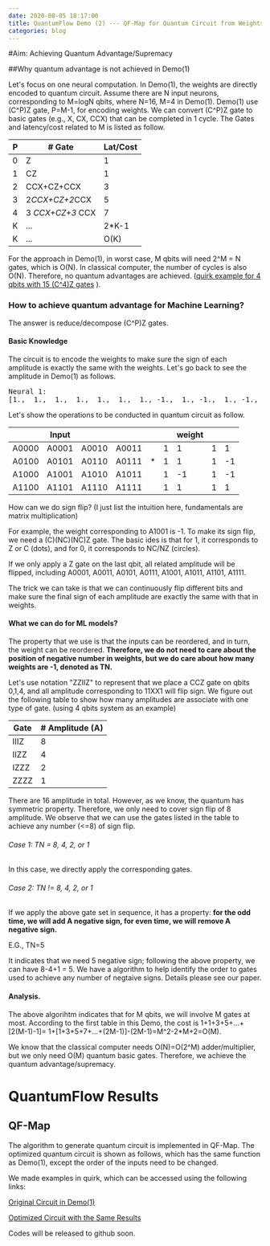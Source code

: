 ```yaml
---
date: 2020-08-05 18:17:00
title: QuantumFlow Demo (2) --- QF-Map for Quantum Circuit from Weights
categories: blog
---
```

#Aim: Achieving Quantum Advantage/Supremacy

##Why quantum advantage is not achieved in Demo(1)

<!--Place a image of weights in Demo(1)-->
Let's focus on one neural computation. In Demo(1), the weights 
are directly encoded to quantum circuit. Assume there are N input neurons,
corresponding to M=logN qbits, where N=16, M=4 in Demo(1).
Demo(1) use (C^P)Z gate, P=M-1, for encoding weights. We can convert (C^P)Z gate
to basic gates (e.g., X, CX, CCX) that can be completed in 1 cycle.
The Gates and latency/cost related to M is listed as follow.

| P | # Gate           | Lat/Cost |
|---|------------------|----------|
| 0 | Z                | 1        |
| 1 | CZ               | 1        |
| 2 | CCX+CZ+CCX       | 3        |
| 3 | 2*CCX+CZ+2*CCX   | 5        |
| 4 | 3 *CCX+CZ+3* CCX | 7        |
| K | ...              | 2*K-1    |
| K | ...              | O(K)     |

For the approach in Demo(1), in worst case, M qbits will need 2^M = N gates, which is O(N).
In classical computer, the number of cycles is also O(N). Therefore, no
quantum advantages are achieved.
([quirk example for 4 qbits with 15 (C^4)Z gates](https://algassert.com/quirk#circuit={%22cols%22:[[%22Z%22,%22%E2%97%A6%22,%22%E2%97%A6%22,%22%E2%97%A6%22],[%22Z%22,%22%E2%97%A6%22,%22%E2%97%A6%22,%22%E2%80%A2%22],[%22Z%22,%22%E2%97%A6%22,%22%E2%80%A2%22,%22%E2%97%A6%22],[%22Z%22,%22%E2%97%A6%22,%22%E2%80%A2%22,%22%E2%80%A2%22],[%22Z%22,%22%E2%80%A2%22,%22%E2%97%A6%22,%22%E2%97%A6%22],[%22Z%22,%22%E2%80%A2%22,%22%E2%97%A6%22,%22%E2%80%A2%22],[%22Z%22,%22%E2%80%A2%22,%22%E2%80%A2%22,%22%E2%97%A6%22],[%22Z%22,%22%E2%80%A2%22,%22%E2%80%A2%22,%22%E2%80%A2%22],[%22%E2%97%A6%22,%22%E2%97%A6%22,%22%E2%97%A6%22,%22Z%22],[%22%E2%97%A6%22,%22%E2%97%A6%22,%22Z%22,%22%E2%97%A6%22],[%22%E2%97%A6%22,%22%E2%97%A6%22,%22Z%22,%22%E2%80%A2%22],[%22%E2%97%A6%22,%22Z%22,%22%E2%97%A6%22,%22%E2%97%A6%22],[%22%E2%97%A6%22,%22Z%22,%22%E2%97%A6%22,%22%E2%80%A2%22],[%22%E2%97%A6%22,%22Z%22,%22%E2%80%A2%22,%22%E2%97%A6%22],[%22%E2%97%A6%22,%22Z%22,%22%E2%80%A2%22,%22%E2%80%A2%22]]})
).

### How to achieve quantum advantage for Machine Learning?

The answer is reduce/decompose (C^P)Z gates.

#### Basic Knowledge
The circuit is to encode the weights to make sure the sign of each amplitude is exactly the 
same with the weights.
Let's go back to see the amplitude in Demo(1) as follows.  
<pre>
Neural 1:
[1.,  1.,  1.,  1.,  1.,  1.,  1., -1.,  1., -1.,  1., -1.,  1.,  1.,    1.,  1.]
</pre>

Let's show the operations to be conducted in quantum circuit as follow.

|  | Input |  |  |   |  | weight  |  |   |   
|-------|-------|-------|-------|---|---|----|---|----|
| A0000 | A0001 | A0010 | A0011 |   | 1 | 1  | 1 | 1  |
| A0100 | A0101 | A0110 | A0111 | * | 1 | 1  | 1 | -1 |
| A1000 | A1001 | A1010 | A1011 |   | 1 | -1 | 1 | -1 |
| A1100 | A1101 | A1110 | A1111 |   | 1 | 1  | 1 | 1  |

 How can we do sign flip? (I just list the intuition here, fundamentals are matrix multiplication)
 
 For example, the weight corresponding to A1001 is -1.
 To make its sign flip, we need a (C)(NC)(NC)Z gate. The basic ides is that for 1, it corresponds
 to Z or C (dots), and for 0, it corresponds to NC/NZ (circles).
 
 If we only apply a Z gate on the last qbit, all related amplitude will be flipped,
 including A0001, A0011, A0101, A0111, A1001, A1011, A1101, A1111.
 
 The trick we can take is that we can continuously flip different bits and make sure the
 final sign of each amplitude are exactly the same with that in weights.
 
#### What we can do for ML models?
 The property that we use is that the inputs can be reordered, and in turn, the weight can be
 reordered.
 **Therefore, we do not need to care about the position of negative number in weights, but
 we do care about how many weights are -1, denoted as TN.**
 
 Let's use notation "ZZIIZ" to represent that we place a CCZ gate on qbits 0,1,4, and all 
 amplitude corresponding to 11XX1 will flip sign.
 We figure out the following table to show how many amplitudes are associate with one type of 
 gate. (using 4 qbits system as an example)
 
| Gate | # Amplitude (A)  |
|---|------------------|
| IIIZ | 8             |
| IIZZ | 4               |
| IZZZ | 2       |
| ZZZZ | 1   |

There are 16 amplitude in total. However, as we know, the quantum has symmetric property.
Therefore, we only need to cover sign flip of 8 amplitude.
We observe that we can use the gates listed in the table to achieve any number (<=8) of sign flip. 

###### Case 1: TN = 8, 4, 2, or 1
In this case, we directly apply the corresponding gates.

###### Case 2: TN != 8, 4, 2, or 1
If we apply the above gate set in sequence, it has a property:
**for the odd time, we will add A negative sign, for even time, we will remove A negative sign.**

E.G., TN=5

It indicates that we need 5 negative sign; following the above property, we can have 8-4+1 = 5.
We have a algorithm to help identify the order to gates used to achieve any number
of negtaive signs. Details please see our paper.

#### Analysis.
The above algorihtm indicates that for M qbits, we will involve M gates at most.
According to the first table in this Demo, the cost is 1+1+3+5+...+[2(M-1)-1]=
1+[1+3+5+7+...+(2M-1)]-(2M-1)=M^2-2*M+2=O(M).

We know that the classical computer needs O(N)=O(2^M) adder/multiplier, but we only need
O(M) quantum basic gates. Therefore, we achieve the quantum advantage/supremacy.




# QuantumFlow Results
## QF-Map
The algorithm to generate quantum circuit is implemented in QF-Map.
The optimized quantum circuit is shown as follows, which has the same function as Demo(1), 
except the order of the inputs need to be changed.

<!--Image-->

We made examples in quirk, which can be accessed using the following links:

[Original Circuit in Demo(1)](https://algassert.com/quirk#circuit={%22cols%22:[[%22~ga0d%22,1,1,1,%22~ga0d%22,1,1,1,1,1,%22H%22,%22H%22,{%22id%22:%22Ryft%22,%22arg%22:%221.17233573%22},{%22id%22:%22Ryft%22,%22arg%22:%221.96925693%22}],[],[%22%E2%80%A6%22,%22%E2%80%A6%22,%22%E2%80%A6%22,%22%E2%80%A6%22,%22%E2%80%A6%22,%22%E2%80%A6%22,%22%E2%80%A6%22,%22%E2%80%A6%22],[%22Z%22,%22%E2%80%A2%22,%22%E2%80%A2%22,%22%E2%97%A6%22],[%22Z%22,%22%E2%97%A6%22,%22%E2%97%A6%22,%22%E2%80%A2%22],[%22Z%22,%22%E2%80%A2%22,%22%E2%97%A6%22,%22%E2%80%A2%22],[%22H%22,%22H%22,%22H%22,%22H%22],[1,1,1,1,%22Z%22,%22%E2%97%A6%22,%22%E2%97%A6%22,%22%E2%80%A2%22],[1,1,1,1,%22Z%22,%22%E2%80%A2%22,%22%E2%97%A6%22,%22%E2%80%A2%22],[1,1,1,1,%22H%22,%22H%22,%22H%22,%22H%22],[%22%E2%97%A6%22,%22%E2%97%A6%22,%22%E2%97%A6%22,%22%E2%97%A6%22,1,1,1,1,%22X%22],[1,1,1,1,%22%E2%97%A6%22,%22%E2%97%A6%22,%22%E2%97%A6%22,%22%E2%97%A6%22,1,%22X%22],[1,1,1,1,1,1,1,1,%22Chance%22,%22Chance%22],[1,1,1,1,1,1,1,1,1,%22X%22],[1,1,1,1,1,1,1,1,1,%22Z%22,%22%E2%97%A6%22],[1,1,1,1,1,1,1,1,%22Z%22,1,%22%E2%80%A2%22],[1,1,1,1,1,1,1,1,1,1,%22H%22],[1,1,1,1,1,1,1,1,1,%22X%22,%22X%22],[1,1,1,1,1,1,1,1,1,1,%22Chance%22],[1,1,1,1,1,1,1,1,1,%22Z%22,1,%22%E2%97%A6%22],[1,1,1,1,1,1,1,1,%22Z%22,1,1,%22%E2%80%A2%22],[1,1,1,1,1,1,1,1,1,1,1,%22H%22],[1,1,1,1,1,1,1,1,1,1,1,%22X%22],[1,1,1,1,1,1,1,1,1,1,1,%22Chance%22],[1,1,1,1,1,1,1,1,1,1,%22%E2%80%A2%22,1,1,1,%22X%22],[1,1,1,1,1,1,1,1,1,1,%22X%22],[1,1,1,1,1,1,1,1,1,1,%22%E2%80%A2%22,1,%22%E2%80%A2%22,1,%22X%22],[1,1,1,1,1,1,1,1,1,1,1,%22%E2%80%A2%22,1,%22%E2%80%A2%22,1,%22X%22],[1,1,1,1,1,1,1,1,1,1,1,1,1,1,%22Chance%22,%22Chance%22]],%22gates%22:[{%22id%22:%22~60fc%22,%22name%22:%22Ori_3%22,%22matrix%22:%22{{0.0113696,-0.2557137,-0.1363811,0,-0.0113651,-0.3920967,-0.4034562,0,-0.0056825,-0.3864125,-0.5455287,-0.017048,-0.0056826,-0.2727592,-0.2784495,-0.0056826},{0.2557157,0.9353451,-0.0344833,0,-0.0028736,-0.0991372,-0.1020091,0,-0.0014368,-0.0977016,-0.1379297,-0.0043104,-0.0014368,-0.0689658,-0.0704019,-0.0014368},{0.1363816,-0.0344821,0.9816092,0,-0.0015326,-0.0528736,-0.0544055,0,-0.0007663,-0.0521073,-0.0735628,-0.0022989,-0.0007663,-0.0367819,-0.0375479,-0.0007663},{0,0,0,1,0,0,0,0,0,0,0,0,0,0,0,0},{0.0113652,-0.0028735,-0.0015325,0,0.9998723,-0.0044061,-0.0045339,0,-0.0000639,-0.0043423,-0.0061303,-0.0001916,-0.0000639,-0.0030651,-0.003129,-0.0000639},{0.3920968,-0.0991383,-0.0528735,0,-0.0044062,0.8479884,-0.1564185,0,-0.0022031,-0.149811,-0.2114895,-0.0066092,-0.0022031,-0.1057497,-0.1079498,-0.0022031},{0.4034592,-0.1020115,-0.0544056,0,-0.0045338,-0.1564136,0.8390518,0,-0.0022669,-0.154151,-0.2176195,-0.0068008,-0.0022669,-0.1088097,-0.1110798,-0.0022669},{0,0,0,0,0,0,0,1,0,0,0,0,0,0,0,0},{0.0056825,-0.0014368,-0.0007663,0,-0.0000639,-0.002203,-0.0022669,0,0.9999681,-0.0021711,-0.0030651,-0.0000958,-0.0000319,-0.0015326,-0.0015645,-0.0000319},{0.3864164,-0.0977004,-0.0521072,0,-0.0043423,-0.1498062,-0.1541476,0,-0.0021711,0.8523624,-0.2084295,-0.0065134,-0.0021711,-0.1042097,-0.1063898,-0.0021711},{0.5455222,-0.1379317,-0.0735634,0,-0.0061303,-0.2114988,-0.2176249,0,-0.0030651,-0.2084288,0.7057475,-0.0091954,-0.0030651,-0.1471296,-0.1501897,-0.0030651},{0.0170478,-0.0043104,-0.0022989,0,-0.0001916,-0.0066094,-0.0068008,0,-0.0000958,-0.0065136,-0.0091956,0.9997126,-0.0000958,-0.0045977,-0.0046935,-0.0000958},{0.0056825,-0.0014368,-0.0007663,0,-0.0000639,-0.002203,-0.0022669,0,-0.0000319,-0.0021712,-0.0030652,-0.0000958,0.9999681,-0.0015326,-0.0015645,-0.0000319},{0.272763,-0.0689641,-0.0367808,0,-0.0030652,-0.1057432,-0.1088112,0,-0.0015325,-0.1042182,-0.1471212,-0.0045978,-0.0015325,0.9264377,-0.0750959,-0.0015326},{0.2784469,-0.0704038,-0.0375485,0,-0.0031291,-0.1079528,-0.1110785,0,-0.0015645,-0.1063839,-0.1501962,-0.0046937,-0.0015645,-0.0750962,0.9233382,-0.0015645},{0.0056825,-0.0014368,-0.0007663,0,-0.0000639,-0.002203,-0.0022669,0,-0.0000319,-0.0021712,-0.0030652,-0.0000958,-0.0000319,-0.0015325,-0.0015645,0.9999681}}%22},{%22id%22:%22~ga0d%22,%22name%22:%22Ori_6%22,%22matrix%22:%22{{0.0000024,-0.3087934,-0.0754828,0,0,-0.418584,-0.2058633,-0.0274487,0,-0.38427,-0.6999302,-0.1097897,0,-0.0617578,-0.1646896,-0.006862},{0.3087918,0.9046474,-0.0233082,0,0,-0.1292612,-0.063569,-0.008476,0,-0.11866,-0.2161301,-0.0339029,0,-0.0190699,-0.0508549,-0.0021189},{0.0754826,-0.0233086,0.9943024,0,0,-0.0315963,-0.0155393,-0.002072,0,-0.029006,-0.052832,-0.0082874,0,-0.0046617,-0.012431,-0.000518},{0,0,0,1,0,0,0,0,0,0,0,0,0,0,0,0},{0,0,0,0,1,0,0,0,0,0,0,0,0,0,0,0},{0.4185856,-0.1292499,-0.0315954,0,0,0.8247872,-0.0861714,-0.0114893,0,-0.16085,-0.2929801,-0.0459579,0,-0.0258509,-0.0689358,-0.0028723},{0.205863,-0.0635687,-0.0155389,0,0,-0.0861706,0.9576205,-0.0056506,0,-0.079107,-0.14409,-0.0226019,0,-0.012714,-0.0339029,-0.0014126},{0.0274483,-0.0084757,-0.0020718,0,0,-0.0114897,-0.0056506,0.9992466,0,-0.010548,-0.019212,-0.0030136,0,-0.0016952,-0.0045204,-0.0001884},{0,0,0,0,0,0,0,0,1,0,0,0,0,0,0,0},{0.3842726,-0.1186597,-0.0290055,0,0,-0.1608495,-0.0791072,-0.0105473,0,0.8523359,-0.2689601,-0.0421909,0,-0.0237319,-0.0632858,-0.0026369},{0.6999284,-0.2161349,-0.0528328,0,0,-0.292978,-0.1440886,-0.0192119,0,-0.2689641,0.5101002,-0.0768468,0,-0.0432259,-0.1152697,-0.0048029},{0.1097928,-0.0339024,-0.0082873,0,0,-0.0459558,-0.0226019,-0.0030136,0,-0.0421882,-0.0768451,0.9879459,0,-0.0067806,-0.018082,-0.0007534},{0,0,0,0,0,0,0,0,0,0,0,0,1,0,0,0},{0.0617578,-0.0190707,-0.0046616,0,0,-0.0258507,-0.0127133,-0.0016951,0,-0.0237315,-0.0432261,-0.0067803,0,0.996186,-0.010171,-0.0004238},{0.1646887,-0.0508545,-0.0124313,0,0,-0.0689366,-0.0339038,-0.0045205,0,-0.0632845,-0.1152713,-0.0180808,0,-0.0101707,0.9728775,-0.0011301},{0.006862,-0.002119,-0.000518,0,0,-0.0028723,-0.0014127,-0.0001884,0,-0.0026368,-0.0048029,-0.0007534,0,-0.0004238,-0.0011301,0.9999529}}%22}]})

[Optimized Circuit with the Same Results](https://algassert.com/quirk#circuit={%22cols%22:[[%22~cffk%22,1,1,1,%22~f0un%22,1,1,1,1,1,%22H%22,%22H%22,{%22id%22:%22Ryft%22,%22arg%22:%221.17233573%22},{%22id%22:%22Ryft%22,%22arg%22:%221.96925693%22}],[],[],[%22%E2%80%A6%22,%22%E2%80%A6%22,%22%E2%80%A6%22,%22%E2%80%A6%22,%22%E2%80%A6%22,%22%E2%80%A6%22,%22%E2%80%A6%22,%22%E2%80%A6%22],[%22Z%22,%22%E2%80%A2%22],[%22%E2%80%A2%22,%22%E2%80%A2%22,%22%E2%80%A2%22,%22Z%22],[%22H%22,%22H%22,%22H%22,%22H%22],[1,1,1,1,%22Z%22,%22%E2%80%A2%22,%22%E2%80%A2%22],[1,1,1,1,%22H%22,%22H%22,%22H%22,%22H%22],[%22%E2%97%A6%22,%22%E2%97%A6%22,%22%E2%97%A6%22,%22%E2%97%A6%22,1,1,1,1,%22X%22],[1,1,1,1,%22%E2%97%A6%22,%22%E2%97%A6%22,%22%E2%97%A6%22,%22%E2%97%A6%22,1,%22X%22],[1,1,1,1,1,1,1,1,%22Chance%22,%22Chance%22],[1,1,1,1,1,1,1,1,1,%22X%22],[1,1,1,1,1,1,1,1,1,%22Z%22,%22%E2%97%A6%22],[1,1,1,1,1,1,1,1,%22Z%22,1,%22%E2%80%A2%22],[1,1,1,1,1,1,1,1,1,1,%22H%22],[1,1,1,1,1,1,1,1,1,%22X%22,%22X%22],[1,1,1,1,1,1,1,1,1,1,%22Chance%22],[1,1,1,1,1,1,1,1,1,%22Z%22,1,%22%E2%97%A6%22],[1,1,1,1,1,1,1,1,%22Z%22,1,1,%22%E2%80%A2%22],[1,1,1,1,1,1,1,1,1,1,1,%22H%22],[1,1,1,1,1,1,1,1,1,1,1,%22X%22],[1,1,1,1,1,1,1,1,1,1,1,%22Chance%22],[1,1,1,1,1,1,1,1,1,1,%22%E2%80%A2%22,1,1,1,%22X%22],[1,1,1,1,1,1,1,1,1,1,%22X%22],[1,1,1,1,1,1,1,1,1,1,%22%E2%80%A2%22,1,%22%E2%80%A2%22,1,%22X%22],[1,1,1,1,1,1,1,1,1,1,1,%22%E2%80%A2%22,1,%22%E2%80%A2%22,1,%22X%22],[1,1,1,1,1,1,1,1,1,1,1,1,1,1,%22Chance%22,%22Chance%22]],%22gates%22:[{%22id%22:%22~ni49%22,%22name%22:%223_input_1%22,%22matrix%22:%22{{0.0113696,-0.2557137,-0.1363811,0,-0.0113651,-0.3920967,-0.4034562,0,-0.0056825,-0.3864125,-0.5455287,-0.017048,-0.0056826,-0.2727592,-0.2784495,-0.0056826},{0.2557157,0.9353451,-0.0344833,0,-0.0028736,-0.0991372,-0.1020091,0,-0.0014368,-0.0977016,-0.1379297,-0.0043104,-0.0014368,-0.0689658,-0.0704019,-0.0014368},{0.1363816,-0.0344821,0.9816092,0,-0.0015326,-0.0528736,-0.0544055,0,-0.0007663,-0.0521073,-0.0735628,-0.0022989,-0.0007663,-0.0367819,-0.0375479,-0.0007663},{0,0,0,0,0,0,0,1,0,0,0,0,0,0,0,0},{0.0113652,-0.0028735,-0.0015325,0,0.9998723,-0.0044061,-0.0045339,0,-0.0000639,-0.0043423,-0.0061303,-0.0001916,-0.0000639,-0.0030651,-0.003129,-0.0000639},{0.3920968,-0.0991383,-0.0528735,0,-0.0044062,0.8479884,-0.1564185,0,-0.0022031,-0.149811,-0.2114895,-0.0066092,-0.0022031,-0.1057497,-0.1079498,-0.0022031},{0.4034592,-0.1020115,-0.0544056,0,-0.0045338,-0.1564136,0.8390518,0,-0.0022669,-0.154151,-0.2176195,-0.0068008,-0.0022669,-0.1088097,-0.1110798,-0.0022669},{0.3864164,-0.0977004,-0.0521072,0,-0.0043423,-0.1498062,-0.1541476,0,-0.0021711,0.8523624,-0.2084295,-0.0065134,-0.0021711,-0.1042097,-0.1063898,-0.0021711},{0.0056825,-0.0014368,-0.0007663,0,-0.0000639,-0.002203,-0.0022669,0,0.9999681,-0.0021711,-0.0030651,-0.0000958,-0.0000319,-0.0015326,-0.0015645,-0.0000319},{0,0,0,1,0,0,0,0,0,0,0,0,0,0,0,0},{0.5455222,-0.1379317,-0.0735634,0,-0.0061303,-0.2114988,-0.2176249,0,-0.0030651,-0.2084288,0.7057475,-0.0091954,-0.0030651,-0.1471296,-0.1501897,-0.0030651},{0.0170478,-0.0043104,-0.0022989,0,-0.0001916,-0.0066094,-0.0068008,0,-0.0000958,-0.0065136,-0.0091956,0.9997126,-0.0000958,-0.0045977,-0.0046935,-0.0000958},{0.0056825,-0.0014368,-0.0007663,0,-0.0000639,-0.002203,-0.0022669,0,-0.0000319,-0.0021712,-0.0030652,-0.0000958,0.9999681,-0.0015326,-0.0015645,-0.0000319},{0.272763,-0.0689641,-0.0367808,0,-0.0030652,-0.1057432,-0.1088112,0,-0.0015325,-0.1042182,-0.1471212,-0.0045978,-0.0015325,0.9264377,-0.0750959,-0.0015326},{0.2784469,-0.0704038,-0.0375485,0,-0.0031291,-0.1079528,-0.1110785,0,-0.0015645,-0.1063839,-0.1501962,-0.0046937,-0.0015645,-0.0750962,0.9233382,-0.0015645},{0.0056825,-0.0014368,-0.0007663,0,-0.0000639,-0.002203,-0.0022669,0,-0.0000319,-0.0021712,-0.0030652,-0.0000958,-0.0000319,-0.0015325,-0.0015645,0.9999681}}%22},{%22id%22:%22~l7fs%22,%22name%22:%223_input_2%22,%22matrix%22:%22{{0.0113696,-0.2557137,-0.1363811,0,-0.0113651,-0.3920967,-0.4034562,0,-0.0056825,-0.3864125,-0.5455287,-0.017048,-0.0056826,-0.2727592,-0.2784495,-0.0056826},{0.2557157,0.9353451,-0.0344833,0,-0.0028736,-0.0991372,-0.1020091,0,-0.0014368,-0.0977016,-0.1379297,-0.0043104,-0.0014368,-0.0689658,-0.0704019,-0.0014368},{0.1363816,-0.0344821,0.9816092,0,-0.0015326,-0.0528736,-0.0544055,0,-0.0007663,-0.0521073,-0.0735628,-0.0022989,-0.0007663,-0.0367819,-0.0375479,-0.0007663},{0,0,0,1,0,0,0,0,0,0,0,0,0,0,0,0},{0.0113652,-0.0028735,-0.0015325,0,0.9998723,-0.0044061,-0.0045339,0,-0.0000639,-0.0043423,-0.0061303,-0.0001916,-0.0000639,-0.0030651,-0.003129,-0.0000639},{0.3920968,-0.0991383,-0.0528735,0,-0.0044062,0.8479884,-0.1564185,0,-0.0022031,-0.149811,-0.2114895,-0.0066092,-0.0022031,-0.1057497,-0.1079498,-0.0022031},{0.4034592,-0.1020115,-0.0544056,0,-0.0045338,-0.1564136,0.8390518,0,-0.0022669,-0.154151,-0.2176195,-0.0068008,-0.0022669,-0.1088097,-0.1110798,-0.0022669},{0.3864164,-0.0977004,-0.0521072,0,-0.0043423,-0.1498062,-0.1541476,0,-0.0021711,0.8523624,-0.2084295,-0.0065134,-0.0021711,-0.1042097,-0.1063898,-0.0021711},{0.0056825,-0.0014368,-0.0007663,0,-0.0000639,-0.002203,-0.0022669,0,0.9999681,-0.0021711,-0.0030651,-0.0000958,-0.0000319,-0.0015326,-0.0015645,-0.0000319},{0,0,0,0,0,0,0,1,0,0,0,0,0,0,0,0},{0.5455222,-0.1379317,-0.0735634,0,-0.0061303,-0.2114988,-0.2176249,0,-0.0030651,-0.2084288,0.7057475,-0.0091954,-0.0030651,-0.1471296,-0.1501897,-0.0030651},{0.0056825,-0.0014368,-0.0007663,0,-0.0000639,-0.002203,-0.0022669,0,-0.0000319,-0.0021712,-0.0030652,-0.0000958,-0.0000319,-0.0015325,-0.0015645,0.9999681},{0.0056825,-0.0014368,-0.0007663,0,-0.0000639,-0.002203,-0.0022669,0,-0.0000319,-0.0021712,-0.0030652,-0.0000958,0.9999681,-0.0015326,-0.0015645,-0.0000319},{0.272763,-0.0689641,-0.0367808,0,-0.0030652,-0.1057432,-0.1088112,0,-0.0015325,-0.1042182,-0.1471212,-0.0045978,-0.0015325,0.9264377,-0.0750959,-0.0015326},{0.2784469,-0.0704038,-0.0375485,0,-0.0031291,-0.1079528,-0.1110785,0,-0.0015645,-0.1063839,-0.1501962,-0.0046937,-0.0015645,-0.0750962,0.9233382,-0.0015645},{0.0170478,-0.0043104,-0.0022989,0,-0.0001916,-0.0066094,-0.0068008,0,-0.0000958,-0.0065136,-0.0091956,0.9997126,-0.0000958,-0.0045977,-0.0046935,-0.0000958}}%22},{%22id%22:%22~cffk%22,%22name%22:%226_1%22,%22matrix%22:%22{{0.0000024,-0.3087934,-0.0754828,0,0,-0.418584,-0.2058633,-0.0274487,0,-0.38427,-0.6999302,-0.1097897,0,-0.0617578,-0.1646896,-0.006862},{0.3087918,0.9046474,-0.0233082,0,0,-0.1292612,-0.063569,-0.008476,0,-0.11866,-0.2161301,-0.0339029,0,-0.0190699,-0.0508549,-0.0021189},{0.0754826,-0.0233086,0.9943024,0,0,-0.0315963,-0.0155393,-0.002072,0,-0.029006,-0.052832,-0.0082874,0,-0.0046617,-0.012431,-0.000518},{0.0274483,-0.0084757,-0.0020718,0,0,-0.0114897,-0.0056506,0.9992466,0,-0.010548,-0.019212,-0.0030136,0,-0.0016952,-0.0045204,-0.0001884},{0,0,0,0,1,0,0,0,0,0,0,0,0,0,0,0},{0.4185856,-0.1292499,-0.0315954,0,0,0.8247872,-0.0861714,-0.0114893,0,-0.16085,-0.2929801,-0.0459579,0,-0.0258509,-0.0689358,-0.0028723},{0.205863,-0.0635687,-0.0155389,0,0,-0.0861706,0.9576205,-0.0056506,0,-0.079107,-0.14409,-0.0226019,0,-0.012714,-0.0339029,-0.0014126},{0.3842726,-0.1186597,-0.0290055,0,0,-0.1608495,-0.0791072,-0.0105473,0,0.8523359,-0.2689601,-0.0421909,0,-0.0237319,-0.0632858,-0.0026369},{0,0,0,0,0,0,0,0,1,0,0,0,0,0,0,0},{0,0,0,1,0,0,0,0,0,0,0,0,0,0,0,0},{0.6999284,-0.2161349,-0.0528328,0,0,-0.292978,-0.1440886,-0.0192119,0,-0.2689641,0.5101002,-0.0768468,0,-0.0432259,-0.1152697,-0.0048029},{0.1097928,-0.0339024,-0.0082873,0,0,-0.0459558,-0.0226019,-0.0030136,0,-0.0421882,-0.0768451,0.9879459,0,-0.0067806,-0.018082,-0.0007534},{0,0,0,0,0,0,0,0,0,0,0,0,1,0,0,0},{0.0617578,-0.0190707,-0.0046616,0,0,-0.0258507,-0.0127133,-0.0016951,0,-0.0237315,-0.0432261,-0.0067803,0,0.996186,-0.010171,-0.0004238},{0.1646887,-0.0508545,-0.0124313,0,0,-0.0689366,-0.0339038,-0.0045205,0,-0.0632845,-0.1152713,-0.0180808,0,-0.0101707,0.9728775,-0.0011301},{0.006862,-0.002119,-0.000518,0,0,-0.0028723,-0.0014127,-0.0001884,0,-0.0026368,-0.0048029,-0.0007534,0,-0.0004238,-0.0011301,0.9999529}}%22},{%22id%22:%22~f0un%22,%22name%22:%226_2%22,%22matrix%22:%22{{0.0000024,-0.3087934,-0.0754828,0,0,-0.418584,-0.2058633,-0.0274487,0,-0.38427,-0.6999302,-0.1097897,0,-0.0617578,-0.1646896,-0.006862},{0.3087918,0.9046474,-0.0233082,0,0,-0.1292612,-0.063569,-0.008476,0,-0.11866,-0.2161301,-0.0339029,0,-0.0190699,-0.0508549,-0.0021189},{0.0754826,-0.0233086,0.9943024,0,0,-0.0315963,-0.0155393,-0.002072,0,-0.029006,-0.052832,-0.0082874,0,-0.0046617,-0.012431,-0.000518},{0,0,0,1,0,0,0,0,0,0,0,0,0,0,0,0},{0,0,0,0,1,0,0,0,0,0,0,0,0,0,0,0},{0.4185856,-0.1292499,-0.0315954,0,0,0.8247872,-0.0861714,-0.0114893,0,-0.16085,-0.2929801,-0.0459579,0,-0.0258509,-0.0689358,-0.0028723},{0.205863,-0.0635687,-0.0155389,0,0,-0.0861706,0.9576205,-0.0056506,0,-0.079107,-0.14409,-0.0226019,0,-0.012714,-0.0339029,-0.0014126},{0.3842726,-0.1186597,-0.0290055,0,0,-0.1608495,-0.0791072,-0.0105473,0,0.8523359,-0.2689601,-0.0421909,0,-0.0237319,-0.0632858,-0.0026369},{0,0,0,0,0,0,0,0,1,0,0,0,0,0,0,0},{0.0274483,-0.0084757,-0.0020718,0,0,-0.0114897,-0.0056506,0.9992466,0,-0.010548,-0.019212,-0.0030136,0,-0.0016952,-0.0045204,-0.0001884},{0.6999284,-0.2161349,-0.0528328,0,0,-0.292978,-0.1440886,-0.0192119,0,-0.2689641,0.5101002,-0.0768468,0,-0.0432259,-0.1152697,-0.0048029},{0.006862,-0.002119,-0.000518,0,0,-0.0028723,-0.0014127,-0.0001884,0,-0.0026368,-0.0048029,-0.0007534,0,-0.0004238,-0.0011301,0.9999529},{0,0,0,0,0,0,0,0,0,0,0,0,1,0,0,0},{0.0617578,-0.0190707,-0.0046616,0,0,-0.0258507,-0.0127133,-0.0016951,0,-0.0237315,-0.0432261,-0.0067803,0,0.996186,-0.010171,-0.0004238},{0.1646887,-0.0508545,-0.0124313,0,0,-0.0689366,-0.0339038,-0.0045205,0,-0.0632845,-0.1152713,-0.0180808,0,-0.0101707,0.9728775,-0.0011301},{0.1097928,-0.0339024,-0.0082873,0,0,-0.0459558,-0.0226019,-0.0030136,0,-0.0421882,-0.0768451,0.9879459,0,-0.0067806,-0.018082,-0.0007534}}%22}]})

Codes will be released to github soon.
